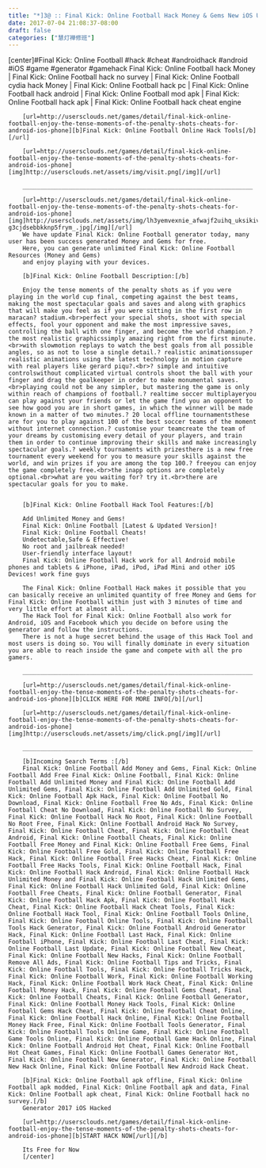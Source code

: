 ```yaml
---
title: "*]3@ :: Final Kick: Online Football Hack Money & Gems New iOS Unlimited Hacked"
date: 2017-07-04 21:08:37-08:00
draft: false
categories: ["慧灯禅修班"]
---
```

[center]#Final Kick: Online Football #hack #cheat #androidhack #android #iOS #game #generator #gamehack
        Final Kick: Online Football hack Money | Final Kick: Online Football hack no survey | Final Kick: Online Football cydia hack Money | Final Kick: Online Football hack pc | Final Kick: Online Football hack android | Final Kick: Online Football mod apk | Final Kick: Online Football hack apk | Final Kick: Online Football hack cheat engine

        [url=http://usersclouds.net/games/detail/final-kick-online-football-enjoy-the-tense-moments-of-the-penalty-shots-cheats-for-android-ios-phone][b]Final Kick: Online Football Online Hack Tools[/b][/url]

        [url=http://usersclouds.net/games/detail/final-kick-online-football-enjoy-the-tense-moments-of-the-penalty-shots-cheats-for-android-ios-phone][img]http://usersclouds.net/assets/img/visit.png[/img][/url]

        _________________________________________________________________

        [url=http://usersclouds.net/games/detail/final-kick-online-football-enjoy-the-tense-moments-of-the-penalty-shots-cheats-for-android-ios-phone][img]http://usersclouds.net/assets/img/lh3yemvexnie_afwajf2uihq_uksikivheyzoemrjwuhhr8wwtl-g3cjdsebbkknp5frym_.jpg[/img][/url]
        We have update Final Kick: Online Football generator today, many user has been success generated Money and Gems for free.
        Here, you can generate unlimited Final Kick: Online Football Resources (Money and Gems)
        and enjoy playing with your devices.

        [b]Final Kick: Online Football Description:[/b]

        Enjoy the tense moments of the penalty shots as if you were playing in the world cup final, competing against the best teams, making the most spectacular goals and saves and along with graphics that will make you feel as if you were sitting in the first row in maracan? stadium.<br>perfect your special shots, shoot with special effects, fool your opponent and make the most impressive saves, controlling the ball with one finger, and become the world champion.? the most realistic graphicssimply amazing right from the first minute.<br>with slowmotion replays to watch the best goals from all possible angles, so as not to lose a single detail.? realistic animationssuper realistic animations using the latest technology in motion capture with real players like gerard piqu?.<br>? simple and intuitive controlswithout complicated virtual controls shoot the ball with your finger and drag the goalkeeper in order to make monumental saves.<br>playing could not be any simpler, but mastering the game is only within reach of champions of football.? realtime soccer multiplayeryou can play against your friends or let the game find you an opponent to see how good you are in short games, in which the winner will be made known in a matter of two minutes.? 20 local offline tournamentsthese are for you to play against 100 of the best soccer teams of the moment without internet connection.? customise your teamcreate the team of your dreams by customising every detail of your players, and train them in order to continue improving their skills and make increasingly spectacular goals.? weekly tournaments with prizesthere is a new free tournament every weekend for you to measure your skills against the world, and win prizes if you are among the top 100.? freeyou can enjoy the game completely free.<br>the inapp options are completely optional.<br>what are you waiting for? try it.<br>there are spectacular goals for you to make.


        [b]Final Kick: Online Football Hack Tool Features:[/b]

        Add Unlimited Money and Gems!
        Final Kick: Online Football [Latest & Updated Version]!
        Final Kick: Online Football Cheats!
        Undetectable,Safe & Effective!
        No root and jailbreak needed!
        User-friendly interface layout!
        Final Kick: Online Football Hack work for all Android mobile phones and tablets & iPhone, iPad, iPod, iPad Mini and other iOS Devices! work fine guys

        The Final Kick: Online Football Hack makes it possible that you can basically receive an unlimited quantity of free Money and Gems for Final Kick: Online Football within just with 3 minutes of time and very little effort at almost all.
        The Hack Tool for Final Kick: Online Football also work for Android, iOS and Facebook which you decide on before using the generator and follow the instructions.
        There is not a huge secret behind the usage of this Hack Tool and most users is doing so. You will finally dominate in every situation you are able to reach inside the game and compete with all the pro gamers.

        _________________________________________________________________

        [url=http://usersclouds.net/games/detail/final-kick-online-football-enjoy-the-tense-moments-of-the-penalty-shots-cheats-for-android-ios-phone][b]CLICK HERE FOR MORE INFO[/b][/url]

        [url=http://usersclouds.net/games/detail/final-kick-online-football-enjoy-the-tense-moments-of-the-penalty-shots-cheats-for-android-ios-phone][img]http://usersclouds.net/assets/img/click.png[/img][/url]

        _________________________________________________________________

        [b]Incoming Search Terms :[/b]
        Final Kick: Online Football Add Money and Gems, Final Kick: Online Football Add Free Final Kick: Online Football, Final Kick: Online Football Add Unlimited Money and Final Kick: Online Football Add Unlimited Gems, Final Kick: Online Football Add Unlimited Gold, Final Kick: Online Football Apk Hack, Final Kick: Online Football No Download, Final Kick: Online Football Free No Ads, Final Kick: Online Football Cheat No Download, Final Kick: Online Football No Survey, Final Kick: Online Football Hack No Root, Final Kick: Online Football No Root Free, Final Kick: Online Football Android Hack No Survey, Final Kick: Online Football Cheat, Final Kick: Online Football Cheat Android, Final Kick: Online Football Cheats, Final Kick: Online Football Free Money and Final Kick: Online Football Free Gems, Final Kick: Online Football Free Gold, Final Kick: Online Football Free Hack, Final Kick: Online Football Free Hacks Cheat, Final Kick: Online Football Free Hacks Tools, Final Kick: Online Football Hack, Final Kick: Online Football Hack Android, Final Kick: Online Football Hack Unlimited Money and Final Kick: Online Football Hack Unlimited Gems, Final Kick: Online Football Hack Unlimited Gold, Final Kick: Online Football Free Cheats, Final Kick: Online Football Generator, Final Kick: Online Football Hack Apk, Final Kick: Online Football Hack Cheat, Final Kick: Online Football Hack Cheat Tools, Final Kick: Online Football Hack Tool, Final Kick: Online Football Tools Online, Final Kick: Online Football Online Tools, Final Kick: Online Football Tools Hack Generator, Final Kick: Online Football Android Generator Hack, Final Kick: Online Football Last Hack, Final Kick: Online Football iPhone, Final Kick: Online Football Last Cheat, Final Kick: Online Football Last Update, Final Kick: Online Football New Cheat, Final Kick: Online Football New Hacks, Final Kick: Online Football Remove All Ads, Final Kick: Online Football Tips and Tricks, Final Kick: Online Football Tools, Final Kick: Online Football Tricks Hack, Final Kick: Online Football Work, Final Kick: Online Football Working Hack, Final Kick: Online Football Work Hack Cheat, Final Kick: Online Football Money Hack, Final Kick: Online Football Gems Cheat, Final Kick: Online Football Cheats, Final Kick: Online Football Generator, Final Kick: Online Football Money Hack Tools, Final Kick: Online Football Gems Hack Cheat, Final Kick: Online Football Cheat Online, Final Kick: Online Football Hack Online, Final Kick: Online Football Money Hack Free, Final Kick: Online Football Tools Generator, Final Kick: Online Football Tools Online Game, Final Kick: Online Football Game Tools Online, Final Kick: Online Football Game Hack Online, Final Kick: Online Football Android Hot Cheat, Final Kick: Online Football Hot Cheat Games, Final Kick: Online Football Games Generator Hot, Final Kick: Online Football New Generator, Final Kick: Online Football New Hack Online, Final Kick: Online Football New Android Hack Cheat.

        [b]Final Kick: Online Football apk offline, Final Kick: Online Football apk modded, Final Kick: Online Football apk and data, Final Kick: Online Football apk cheat, Final Kick: Online Football hack no survey.[/b]
        Generator 2017 iOS Hacked

        [url=http://usersclouds.net/games/detail/final-kick-online-football-enjoy-the-tense-moments-of-the-penalty-shots-cheats-for-android-ios-phone][b]START HACK NOW[/url][/b]

        Its Free for Now
        [/center]
